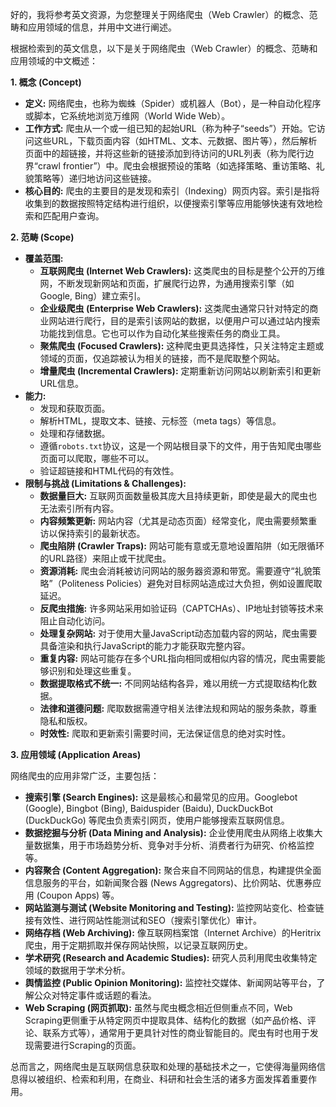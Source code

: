 好的，我将参考英文资源，为您整理关于网络爬虫（Web Crawler）的概念、范畴和应用领域的信息，并用中文进行阐述。

根据检索到的英文信息，以下是关于网络爬虫（Web Crawler）的概念、范畴和应用领域的中文概述：

**1. 概念 (Concept)**

*   **定义:** 网络爬虫，也称为蜘蛛（Spider）或机器人（Bot），是一种自动化程序或脚本，它系统地浏览万维网（World Wide Web）。
*   **工作方式:** 爬虫从一个或一组已知的起始URL（称为种子“seeds”）开始。它访问这些URL，下载页面内容（如HTML、文本、元数据、图片等），然后解析页面中的超链接，并将这些新的链接添加到待访问的URL列表（称为爬行边界“crawl frontier”）中。爬虫会根据预设的策略（如选择策略、重访策略、礼貌策略等）递归地访问这些链接。
*   **核心目的:** 爬虫的主要目的是发现和索引（Indexing）网页内容。索引是指将收集到的数据按照特定结构进行组织，以便搜索引擎等应用能够快速有效地检索和匹配用户查询。

**2. 范畴 (Scope)**

*   **覆盖范围:**
    *   **互联网爬虫 (Internet Web Crawlers):** 这类爬虫的目标是整个公开的万维网，不断发现新网站和页面，扩展爬行边界，为通用搜索引擎（如Google, Bing）建立索引。
    *   **企业级爬虫 (Enterprise Web Crawlers):** 这类爬虫通常只针对特定的商业网站进行爬行，目的是索引该网站的数据，以便用户可以通过站内搜索功能找到信息。它也可以作为自动化某些搜索任务的商业工具。
    *   **聚焦爬虫 (Focused Crawlers):** 这种爬虫更具选择性，只关注特定主题或领域的页面，仅追踪被认为相关的链接，而不是爬取整个网站。
    *   **增量爬虫 (Incremental Crawlers):** 定期重新访问网站以刷新索引和更新URL信息。
*   **能力:**
    *   发现和获取页面。
    *   解析HTML，提取文本、链接、元标签（meta tags）等信息。
    *   处理和存储数据。
    *   遵循`robots.txt`协议，这是一个网站根目录下的文件，用于告知爬虫哪些页面可以爬取，哪些不可以。
    *   验证超链接和HTML代码的有效性。
*   **限制与挑战 (Limitations & Challenges):**
    *   **数据量巨大:** 互联网页面数量极其庞大且持续更新，即使是最大的爬虫也无法索引所有内容。
    *   **内容频繁更新:** 网站内容（尤其是动态页面）经常变化，爬虫需要频繁重访以保持索引的最新状态。
    *   **爬虫陷阱 (Crawler Traps):** 网站可能有意或无意地设置陷阱（如无限循环的URL路径）来阻止或干扰爬虫。
    *   **资源消耗:** 爬虫会消耗被访问网站的服务器资源和带宽。需要遵守“礼貌策略”（Politeness Policies）避免对目标网站造成过大负担，例如设置爬取延迟。
    *   **反爬虫措施:** 许多网站采用如验证码（CAPTCHAs）、IP地址封锁等技术来阻止自动化访问。
    *   **处理复杂网站:** 对于使用大量JavaScript动态加载内容的网站，爬虫需要具备渲染和执行JavaScript的能力才能获取完整内容。
    *   **重复内容:** 网站可能存在多个URL指向相同或相似内容的情况，爬虫需要能够识别和处理这些重复。
    *   **数据提取格式不统一:** 不同网站结构各异，难以用统一方式提取结构化数据。
    *   **法律和道德问题:** 爬取数据需遵守相关法律法规和网站的服务条款，尊重隐私和版权。
    *   **时效性:** 爬取和更新索引需要时间，无法保证信息的绝对实时性。

**3. 应用领域 (Application Areas)**

网络爬虫的应用非常广泛，主要包括：

*   **搜索引擎 (Search Engines):** 这是最核心和最常见的应用。Googlebot (Google), Bingbot (Bing), Baiduspider (Baidu), DuckDuckBot (DuckDuckGo) 等爬虫负责索引网页，使用户能够搜索互联网信息。
*   **数据挖掘与分析 (Data Mining and Analysis):** 企业使用爬虫从网络上收集大量数据集，用于市场趋势分析、竞争对手分析、消费者行为研究、价格监控等。
*   **内容聚合 (Content Aggregation):** 聚合来自不同网站的信息，构建提供全面信息服务的平台，如新闻聚合器 (News Aggregators)、比价网站、优惠券应用 (Coupon Apps) 等。
*   **网站监测与测试 (Website Monitoring and Testing):** 监控网站变化、检查链接有效性、进行网站性能测试和SEO（搜索引擎优化）审计。
*   **网络存档 (Web Archiving):** 像互联网档案馆（Internet Archive）的Heritrix爬虫，用于定期抓取并保存网站快照，以记录互联网历史。
*   **学术研究 (Research and Academic Studies):** 研究人员利用爬虫收集特定领域的数据用于学术分析。
*   **舆情监控 (Public Opinion Monitoring):** 监控社交媒体、新闻网站等平台，了解公众对特定事件或话题的看法。
*   **Web Scraping (网页抓取):** 虽然与爬虫概念相近但侧重点不同，Web Scraping更侧重于从特定网页中提取具体、结构化的数据（如产品价格、评论、联系方式等），通常用于更具针对性的商业智能目的。爬虫有时也用于发现需要进行Scraping的页面。

总而言之，网络爬虫是互联网信息获取和处理的基础技术之一，它使得海量网络信息得以被组织、检索和利用，在商业、科研和社会生活的诸多方面发挥着重要作用。